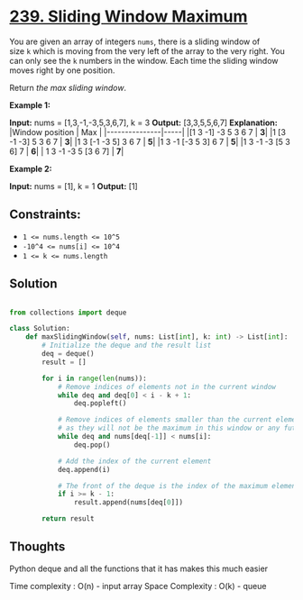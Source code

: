 # [239. Sliding Window Maximum](https://leetcode.com/problems/sliding-window-maximum/)

You are given an array of integers `nums`, there is a sliding window of size `k` which is moving from the very left of the array to the very right. You can only see the `k` numbers in the window. Each time the sliding window moves right by one position.

Return _the max sliding window_.

**Example 1:**

**Input:** nums = [1,3,-1,-3,5,3,6,7], k = 3
**Output:** [3,3,5,5,6,7]
**Explanation:**
|Window position  |              Max |
|---------------|-----|
|[1  3  -1] -3  5  3  6  7  |     **3**|
 |1 [3  -1  -3] 5  3  6  7  |     **3**|
 |1  3 [-1  -3  5] 3  6  7  |     **5**|
 |1  3  -1 [-3  5  3] 6  7  |     **5**|
 |1  3  -1  -3 [5  3  6] 7  |     **6**|
| 1  3  -1  -3  5 [3  6  7] |     **7**|


**Example 2:**

**Input:** nums = [1], k = 1
**Output:** [1]

## **Constraints:**

- `1 <= nums.length <= 10^5`
- `-10^4 <= nums[i] <= 10^4`
- `1 <= k <= nums.length`

## Solution

```python

from collections import deque

class Solution:
    def maxSlidingWindow(self, nums: List[int], k: int) -> List[int]:
        # Initialize the deque and the result list
        deq = deque()
        result = []

        for i in range(len(nums)):
            # Remove indices of elements not in the current window
            while deq and deq[0] < i - k + 1:
                deq.popleft()

            # Remove indices of elements smaller than the current element
            # as they will not be the maximum in this window or any future window
            while deq and nums[deq[-1]] < nums[i]:
                deq.pop()

            # Add the index of the current element
            deq.append(i)

            # The front of the deque is the index of the maximum element in the current window
            if i >= k - 1:
                result.append(nums[deq[0]])

        return result

```

## Thoughts

Python deque and all the functions that it has makes this much easier

Time complexity : O(n) - input array
Space Complexity : O(k) - queue
